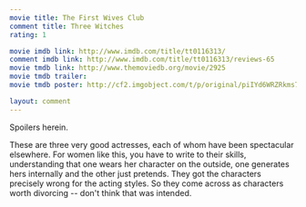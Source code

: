 ```yaml
---
movie title: The First Wives Club
comment title: Three Witches
rating: 1

movie imdb link: http://www.imdb.com/title/tt0116313/
comment imdb link: http://www.imdb.com/title/tt0116313/reviews-65
movie tmdb link: http://www.themoviedb.org/movie/2925
movie tmdb trailer: 
movie tmdb poster: http://cf2.imgobject.com/t/p/original/piIYd6WRZRkms7UlW9JOszybiKx.jpg

layout: comment
---
```


Spoilers herein.

These are three very good actresses, each of whom have been spectacular elsewhere. For  women like this, you have to write to their skills, understanding that one wears her  character on the outside, one generates hers internally and the other just pretends. They  got the characters precisely wrong for the acting styles. So they come across as  characters worth divorcing -- don't think that was intended.